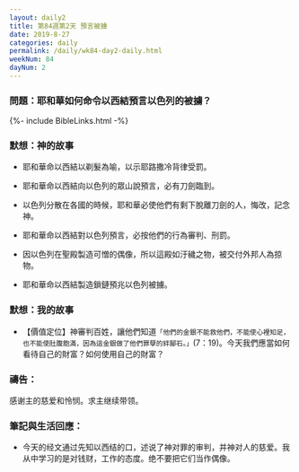 ```yaml
---
layout: daily2
title: 第84週第2天 預言被擄
date: 2019-8-27
categories: daily
permalink: /daily/wk84-day2-daily.html
weekNum: 84
dayNum: 2
---
```


### 問題：耶和華如何命令以西結預言以色列的被擄？

{%- include BibleLinks.html -%}

### 默想：神的故事
+ 耶和華命以西結以剃髮為喻，以示耶路撒冷背律受罰。

+ 耶和華命以西結向以色列的眾山說預言，必有刀劍臨到。

+ 以色列分散在各國的時候，耶和華必使他們有剩下脫離刀劍的人，悔改，記念神。

+ 耶和華命以西結對以色列預言，必按他們的行為審判、刑罰。

+ 因以色列在聖殿製造可憎的偶像，所以這殿如汙穢之物，被交付外邦人為掠物。

+ 耶和華命以西結製造鎖鏈預兆以色列被擄。


### 默想：我的故事
+ 【價值定位】神審判百姓，讓他們知道`「他們的金銀不能救他們，不能使心裡知足，也不能使肚腹飽滿，因為這金銀做了他們罪孽的絆腳石。」`(7：19)。今天我們應當如何看待自己的財富？如何使用自己的財富？


### 禱告：

感谢主的慈爱和怜悯。求主继续带领。

### 筆記與生活回應：

+ 今天的经文通过先知以西结的口，述说了神对罪的审判，并神对人的慈爱。我从中学习的是对钱财，工作的态度。绝不要把它们当作偶像。

